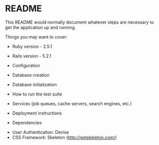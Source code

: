 # README

This README would normally document whatever steps are necessary to get the
application up and running.

Things you may want to cover:

* Ruby version - 2.5.1

* Rails version - 5.2.1

* Configuration

* Database creation

* Database initialization

* How to run the test suite

* Services (job queues, cache servers, search engines, etc.)

* Deployment instructions

* Dependencies
- User Authentication: Devise
- CSS Framework: Skeleton (http://getskeleton.com/)
